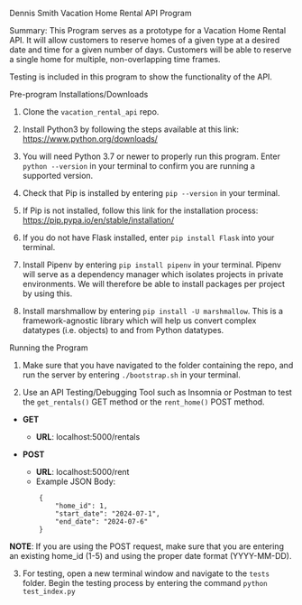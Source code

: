 Dennis Smith
Vacation Home Rental API Program

Summary:
This Program serves as a prototype for a Vacation Home Rental API. It will allow customers to reserve homes of a given type at a desired date and time for a given number of days. Customers will be able to reserve a single home for multiple, non-overlapping time frames.

Testing is included in this program to show the functionality of the API.


Pre-program Installations/Downloads
1. Clone the `vacation_rental_api` repo.

2. Install Python3 by following the steps available at this link: https://www.python.org/downloads/

3. You will need Python 3.7 or newer to properly run this program. Enter `python --version` in your terminal to confirm you are running a supported version. 

4. Check that Pip is installed by entering `pip --version` in your terminal.

5. If Pip is not installed, follow this link for the installation process: https://pip.pypa.io/en/stable/installation/

6. If you do not have Flask installed, enter `pip install Flask` into your terminal.

7. Install Pipenv by entering `pip install pipenv` in your terminal. Pipenv will serve as a dependency manager which isolates projects in private environments. We will therefore be able to install packages per project by using this.

8. Install marshmallow by entering `pip install -U marshmallow`. This is a framework-agnostic library which will help us convert complex datatypes (i.e. objects) to and from Python datatypes.

Running the Program
1. Make sure that you have navigated to the folder containing the repo, and run the server by entering `./bootstrap.sh` in your terminal.

2. Use an API Testing/Debugging Tool such as Insomnia or Postman to test the `get_rentals()` GET method or the `rent_home()` POST method. 

- **GET**
	- **URL**: localhost:5000/rentals

- **POST** 
	- **URL**: localhost:5000/rent
	- Example JSON Body:
	```
		{ 
			"home_id": 1, 
			"start_date": "2024-07-1",
			"end_date": "2024-07-6" 
		}
	```


**NOTE**: If you are using the POST request, make sure that you are entering an existing home_id (1-5) and using the proper date format (YYYY-MM-DD).

3. For testing, open a new terminal window and navigate to the `tests` folder. Begin the testing process by entering the command `python test_index.py`